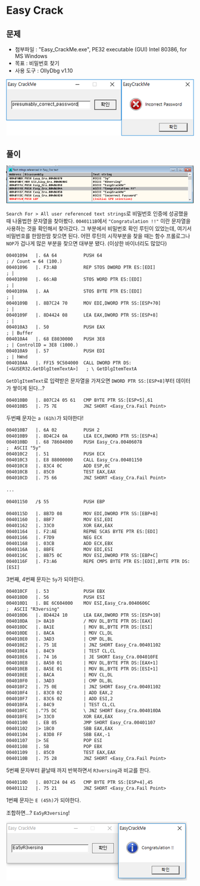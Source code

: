 # Easy Crack

## 문제

- 첨부파일 : "Easy_CrackMe.exe", PE32 executable (GUI) Intel 80386, for MS Windows
- 목표 : 비밀번호 찾기
- 사용 도구 : OllyDbg v1.10

![1](screenshots/Easy_Crack_1.PNG)

## 풀이

![2](screenshots/Easy_Crack_2.PNG)

`Search For > All user referenced text strings`로 비밀번호 인증에 성공했을 때 나올법한 문자열을 찾아봤다. `0040111B`에서 `"Congratulation !!"` 이란 문자열을 사용하는 것을 확인해서 찾아갔다. 그 부분에서 비밀번호 확인 루틴이 있었는데, 여기서 비밀번호를 한땀한땀 찾으면 된다. 어떤 루틴의 시작부분을 찾을 때는 함수 프롤로그나 `NOP`가 겁나게 많은 부분을 찾으면 대부분 됐다. (이상한 바이너리도 많았다)

```assembly
00401094   |. 6A 64          PUSH 64                                         ; / Count = 64 (100.)
00401096   |. F3:AB          REP STOS DWORD PTR ES:[EDI]                     ; |
00401098   |. 66:AB          STOS WORD PTR ES:[EDI]                          ; |
0040109A   |. AA             STOS BYTE PTR ES:[EDI]                          ; |
0040109B   |. 8B7C24 70      MOV EDI,DWORD PTR SS:[ESP+70]                   ; |
0040109F   |. 8D4424 08      LEA EAX,DWORD PTR SS:[ESP+8]                    ; |
004010A3   |. 50             PUSH EAX                                        ; | Buffer
004010A4   |. 68 E8030000    PUSH 3E8                                        ; | ControlID = 3E8 (1000.)
004010A9   |. 57             PUSH EDI                                        ; | hWnd
004010AA   |. FF15 9C504000  CALL DWORD PTR DS:[<&USER32.GetDlgItemTextA>]   ; \ GetDlgItemTextA
```

`GetDlgItemText`로 입력받은 문자열을 가져오면 `DWORD PTR SS:[ESP+8]`부터 데이터가 쌓이게 된다...?

```assembly
004010B0   |. 807C24 05 61   CMP BYTE PTR SS:[ESP+5],61
004010B5   |. 75 7E          JNZ SHORT <Easy_Cra.Fail Point>
```

두번째 문자는 `a (61h)`가 되야한다!

```assembly
004010B7   |. 6A 02          PUSH 2
004010B9   |. 8D4C24 0A      LEA ECX,DWORD PTR SS:[ESP+A]
004010BD   |. 68 78604000    PUSH Easy_Cra.00406078                   ;  ASCII "5y"
004010C2   |. 51             PUSH ECX
004010C3   |. E8 88000000    CALL Easy_Cra.00401150
004010C8   |. 83C4 0C        ADD ESP,0C
004010CB   |. 85C0           TEST EAX,EAX
004010CD   |. 75 66          JNZ SHORT <Easy_Cra.Fail Point>

...

00401150   /$ 55             PUSH EBP

0040115D   |. 8B7D 08        MOV EDI,DWORD PTR SS:[EBP+8]
00401160   |. 8BF7           MOV ESI,EDI
00401162   |. 33C0           XOR EAX,EAX
00401164   |. F2:AE          REPNE SCAS BYTE PTR ES:[EDI]
00401166   |. F7D9           NEG ECX
00401168   |. 03CB           ADD ECX,EBX
0040116A   |. 8BFE           MOV EDI,ESI
0040116C   |. 8B75 0C        MOV ESI,DWORD PTR SS:[EBP+C]
0040116F   |. F3:A6          REPE CMPS BYTE PTR ES:[EDI],BYTE PTR DS:[ESI]
```

3번째, 4번째 문자는 `5y`가 되야한다.

```
004010CF   |. 53             PUSH EBX
004010D0   |. 56             PUSH ESI
004010D1   |. BE 6C604000    MOV ESI,Easy_Cra.0040606C                       ;  ASCII "R3versing"
004010D6   |. 8D4424 10      LEA EAX,DWORD PTR SS:[ESP+10]
004010DA   |> 8A10           / MOV DL,BYTE PTR DS:[EAX]
004010DC   |. 8A1E           | MOV BL,BYTE PTR DS:[ESI]
004010DE   |. 8ACA           | MOV CL,DL
004010E0   |. 3AD3           | CMP DL,BL
004010E2   |. 75 1E          | JNZ SHORT Easy_Cra.00401102
004010E4   |. 84C9           | TEST CL,CL
004010E6   |. 74 16          | JE SHORT Easy_Cra.004010FE
004010E8   |. 8A50 01        | MOV DL,BYTE PTR DS:[EAX+1]
004010EB   |. 8A5E 01        | MOV BL,BYTE PTR DS:[ESI+1]
004010EE   |. 8ACA           | MOV CL,DL
004010F0   |. 3AD3           | CMP DL,BL
004010F2   |. 75 0E          | JNZ SHORT Easy_Cra.00401102
004010F4   |. 83C0 02        | ADD EAX,2
004010F7   |. 83C6 02        | ADD ESI,2
004010FA   |. 84C9           | TEST CL,CL
004010FC   |.^75 DC          \ JNZ SHORT Easy_Cra.004010DA
004010FE   |> 33C0           XOR EAX,EAX
00401100   |. EB 05          JMP SHORT Easy_Cra.00401107
00401102   |> 1BC0           SBB EAX,EAX
00401104   |. 83D8 FF        SBB EAX,-1
00401107   |> 5E             POP ESI
00401108   |. 5B             POP EBX
00401109   |. 85C0           TEST EAX,EAX
0040110B   |. 75 28          JNZ SHORT <Easy_Cra.Fail Point>
```

5번째 문자부터 끝날때 까지 반복하면서 `R3versing`과 비교를 한다.

```
0040110D   |. 807C24 04 45   CMP BYTE PTR SS:[ESP+4],45
00401112   |. 75 21          JNZ SHORT <Easy_Cra.Fail Point>
```

1번째 문자는  `E (45h)`가 되야한다.

조합하면...? `Ea5yR3versing`!

![3](screenshots/Easy_Crack_3.PNG)